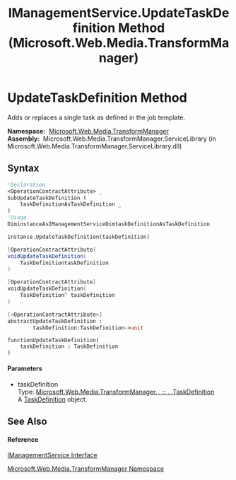 ﻿---
title: IManagementService.UpdateTaskDefinition Method  (Microsoft.Web.Media.TransformManager)
TOCTitle: UpdateTaskDefinition Method
ms:assetid: M:Microsoft.Web.Media.TransformManager.IManagementService.UpdateTaskDefinition(Microsoft.Web.Media.TransformManager.TaskDefinition)
ms:mtpsurl: https://msdn.microsoft.com/en-us/library/microsoft.web.media.transformmanager.imanagementservice.updatetaskdefinition(v=VS.90)
ms:contentKeyID: 35520740
ms.date: 06/14/2012
mtps_version: v=VS.90
f1_keywords:
- Microsoft.Web.Media.TransformManager.IManagementService.UpdateTaskDefinition
dev_langs:
- CSharp
- JScript
- VB
- FSharp
- c++
api_location:
- Microsoft.Web.Media.TransformManager.ServiceLibrary.dll
api_name:
- Microsoft.Web.Media.TransformManager.IManagementService.UpdateTaskDefinition
api_type:
- Managed
topic_type:
- apiref
- kbSyntax
product_family_name: VS
ROBOTS: INDEX,FOLLOW
---

# UpdateTaskDefinition Method

Adds or replaces a single task as defined in the job template.

**Namespace:**  [Microsoft.Web.Media.TransformManager](microsoft-web-media-transformmanager-namespace.md)  
**Assembly:**  Microsoft.Web.Media.TransformManager.ServiceLibrary (in Microsoft.Web.Media.TransformManager.ServiceLibrary.dll)

## Syntax

``` vb
'Declaration
<OperationContractAttribute> _
SubUpdateTaskDefinition ( _
    taskDefinitionAsTaskDefinition _
)
'Usage
DiminstanceAsIManagementServiceDimtaskDefinitionAsTaskDefinition

instance.UpdateTaskDefinition(taskDefinition)
```

``` csharp
[OperationContractAttribute]
voidUpdateTaskDefinition(
    TaskDefinitiontaskDefinition
)
```

``` c++
[OperationContractAttribute]
voidUpdateTaskDefinition(
    TaskDefinition^ taskDefinition
)
```

``` fsharp
[<OperationContractAttribute>]
abstractUpdateTaskDefinition : 
        taskDefinition:TaskDefinition->unit
```

``` jscript
functionUpdateTaskDefinition(
    taskDefinition : TaskDefinition
)
```

#### Parameters

  - taskDefinition  
    Type: [Microsoft.Web.Media.TransformManager. . :: . .TaskDefinition](taskdefinition-class-microsoft-web-media-transformmanager.md)  
    A [TaskDefinition](taskdefinition-class-microsoft-web-media-transformmanager.md) object.  

## See Also

#### Reference

[IManagementService Interface](imanagementservice-interface-microsoft-web-media-transformmanager.md)

[Microsoft.Web.Media.TransformManager Namespace](microsoft-web-media-transformmanager-namespace.md)

